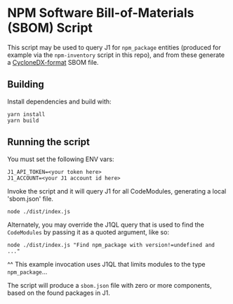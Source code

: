 # NPM Software Bill-of-Materials (SBOM) Script

This script may be used to query J1 for `npm_package` entities (produced for example via the `npm-inventory` script in this repo), and from these generate a [CycloneDX-format](https://cyclonedx.org) SBOM file.

## Building

Install dependencies and build with:

```
yarn install
yarn build
```

## Running the script

You must set the following ENV vars:

```
J1_API_TOKEN=<your token here>
J1_ACCOUNT=<your J1 account id here>
```

Invoke the script and it will query J1 for all CodeModules, generating a local 'sbom.json' file.

```
node ./dist/index.js
```

Alternately, you may override the J1QL query that is used to find the `CodeModules` by passing it as a quoted argument, like so:

```
node ./dist/index.js "Find npm_package with version!=undefined and ..."
```

^^ This example invocation uses J1QL that limits modules to the type `npm_package`...

The script will produce a `sbom.json` file with zero or more components, based on the found packages in J1.
